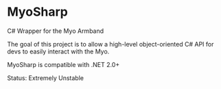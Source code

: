 MyoSharp
========

C# Wrapper for the Myo Armband

The goal of this project is to allow a high-level object-oriented C# API for devs to easily interact with the Myo.

MyoSharp is compatible with .NET 2.0+

Status: Extremely Unstable
